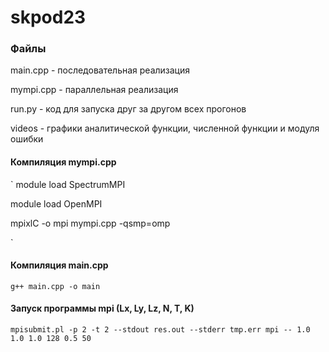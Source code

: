 # skpod23
### Файлы
main.cpp - последовательная реализация

mympi.cpp - параллельная реализация

run.py - код для запуска друг за другом всех прогонов

videos - графики аналитической функции, численной функции и модуля ошибки

#### Компиляция mympi.cpp
`
module load SpectrumMPI

module load OpenMPI

mpixlC -o mpi mympi.cpp -qsmp=omp

`
#### Компиляция main.cpp
`
g++ main.cpp -o main
`
#### Запуск программы mpi (Lx, Ly, Lz, N, T, K)
`
mpisubmit.pl -p 2 -t 2 --stdout res.out --stderr tmp.err mpi -- 1.0 1.0 1.0 128 0.5 50
`
